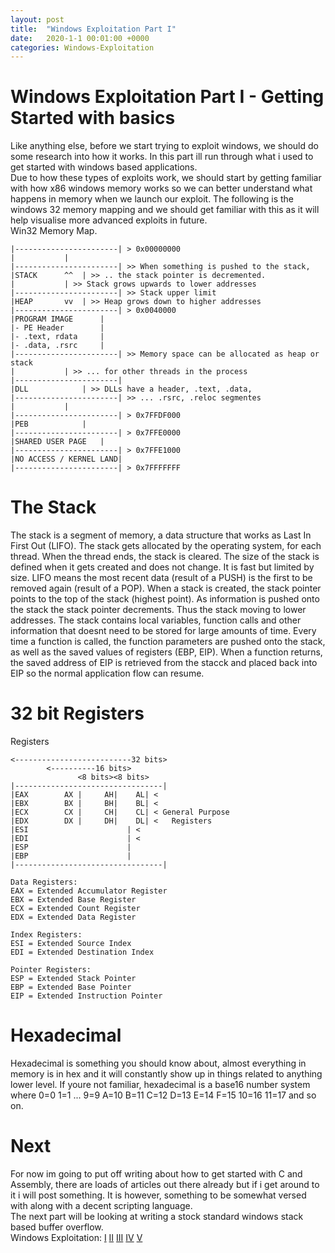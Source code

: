 ```yaml
---
layout: post
title:  "Windows Exploitation Part I"
date:   2020-1-1 00:01:00 +0000
categories: Windows-Exploitation
---
```

# Windows Exploitation Part I - Getting Started with basics

Like anything else, before we start trying to exploit windows, we should do some research into how it works. In this part ill run through what i used to get started with windows based applications.
<br />
Due to how these types of exploits work, we should start by getting familiar with how x86 windows memory works so we can better understand what happens in memory when we launch our exploit. The following is the windows 32 memory mapping and we should get familiar with this as it will help visualise more advanced exploits in future.
<br />
Win32 Memory Map.
```
|-----------------------| > 0x00000000
|			|
|-----------------------| >> When something is pushed to the stack, 
|STACK		^^	| >> .. the stack pointer is decremented.
|			| >> Stack grows upwards to lower addresses
|-----------------------| >> Stack upper limit
|HEAP		vv	| >> Heap grows down to higher addresses
|-----------------------| > 0x0040000
|PROGRAM IMAGE		|
|- PE Header		|
|- .text, rdata		|
|- .data, .rsrc		|
|-----------------------| >> Memory space can be allocated as heap or stack
|			| >> ... for other threads in the process
|-----------------------| 
|DLL			| >> DLLs have a header, .text, .data,
|-----------------------| >> ... .rsrc, .reloc segmentes
|			|
|-----------------------| > 0x7FFDF000
|PEB			|
|-----------------------| > 0x7FFE0000
|SHARED USER PAGE	|
|-----------------------| > 0x7FFE1000
|NO ACCESS / KERNEL LAND|
|-----------------------| > 0x7FFFFFFF
```

# The Stack
The stack is a segment of memory, a data structure that works as Last In First Out (LIFO). The stack gets allocated by the operating system, for each thread. When the thread ends, the stack is cleared.
The size of the stack is defined when it gets created and does not change. It is fast but limited by size. LIFO means the most recent data (result of a PUSH) is the first to be removed again (result of a POP).
When a stack is created, the stack pointer points to the top of the stack (highest point). As information is pushed onto the stack the stack pointer decrements. Thus the stack moving to lower addresses.
The stack contains local variables, function calls and other information that doesnt need to be stored for large amounts of time. Every time a function is called, the function parameters are pushed onto the stack,
as well as the saved values of registers (EBP, EIP). When a function returns, the saved address of EIP is retrieved from the stacck and placed back into EIP so the normal application flow can resume.

# 32 bit Registers
Registers 
```
<--------------------------32 bits>
		<----------16 bits>
	           <8 bits><8 bits>
|---------------------------------|
|EAX		AX |     AH|    AL| < 
|EBX		BX |     BH|    BL| < 
|ECX		CX |     CH|    CL| < General Purpose
|EDX		DX |	 DH|    DL| < 	Registers
|ESI			          | < 
|EDI			          | <
|ESP			          |
|EBP			          |
|---------------------------------|

Data Registers:
EAX = Extended Accumulator Register
EBX = Extended Base Register
ECX = Extended Count Register
EDX = Extended Data Register

Index Registers:
ESI = Extended Source Index
EDI = Extended Destination Index

Pointer Registers:
ESP = Extended Stack Pointer
EBP = Extended Base Pointer
EIP = Extended Instruction Pointer

```
# Hexadecimal
Hexadecimal is something you should know about, almost everything in memory is in hex and it will constantly show up in things related to anything lower level. If youre not familiar, hexadecimal is a base16 number system where 0=0 1=1 ... 9=9 A=10 B=11 C=12 D=13 E=14 F=15 10=16 11=17 and so on.

# Next
For now im going to put off writing about how to get started with C and Assembly, there are loads of articles out there already but if i get around to it i will post something. It is however, something to be somewhat versed with along with a decent scripting language.<br />
The next part will be looking at writing a stock standard windows stack based buffer overflow.
<br />
Windows Exploitation:
[I](/0xfml.github.io/windows-exploitation/2020/01/01/WinExplP1.html)	[II](/0xfml.github.io/windows-exploitation/2020/01/01/WinExplP2.html)	[III](/0xfml.github.io/windows-exploitation/2020/01/01/WinExplP3.html)	[IV](/0xfml.github.io/windows-exploitation/2020/01/01/WinExplP4.html)	[V](/0xfml.github.io/windows-exploitation/2020/01/01/WinExplP5.html)





